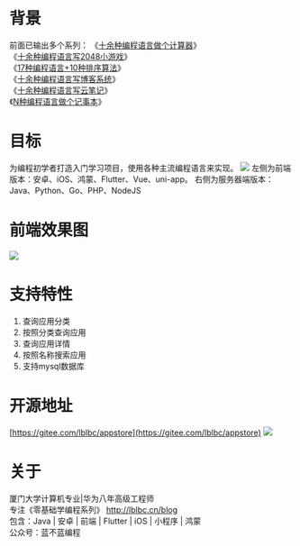 
# 背景
前面已输出多个系列：
《[十余种编程语言做个计算器](https://cxyxy.blog.csdn.net/article/details/128761660)》  
《[十余种编程语言写2048小游戏](https://cxyxy.blog.csdn.net/article/details/128696358)》  
《[17种编程语言+10种排序算法](https://cxyxy.blog.csdn.net/article/details/128760848)》  
《[十余种编程语言写博客系统](https://cxyxy.blog.csdn.net/article/details/128755326)》  
《[十余种编程语言写云笔记](https://cxyxy.blog.csdn.net/article/details/128760968)》  
《[N种编程语言做个记事本](https://cxyxy.blog.csdn.net/article/details/128761825)》  

# 目标
为编程初学者打造入门学习项目，使用各种主流编程语言来实现。
![](https://img-blog.csdnimg.cn/faea1470ad3b4e8eba3b093d261d637d.png)
左侧为前端版本：安卓、iOS、鸿蒙、Flutter、Vue、uni-app。
右侧为服务器端版本：Java、Python、Go、PHP、NodeJS

# 前端效果图
![](https://img-blog.csdnimg.cn/40d7c8b649764f2cbbcbd21cc5372779.png)

# 支持特性
1. 查询应用分类
2. 按照分类查询应用
3. 查询应用详情
4. 按照名称搜索应用
5. 支持mysql数据库

# 开源地址
[https://gitee.com/lblbc/appstore](https://gitee.com/lblbc/appstore)
![](https://img-blog.csdnimg.cn/ab8961482d1647d2bcde68f204153d30.png)

# 关于
厦门大学计算机专业|华为八年高级工程师     
专注《零基础学编程系列》  http://lblbc.cn/blog  
包含：Java | 安卓 | 前端 | Flutter | iOS | 小程序 | 鸿蒙  
公众号：蓝不蓝编程  